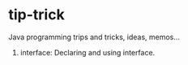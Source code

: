 # tip-trick

Java programming trips and tricks, ideas, memos...

1) interface: Declaring and using interface.

